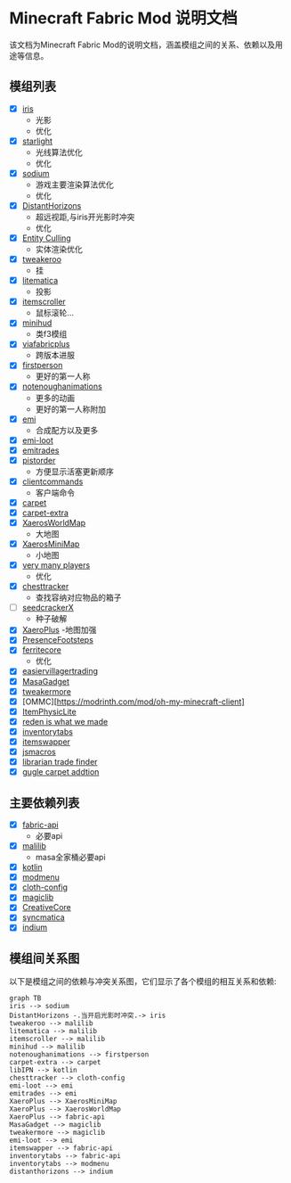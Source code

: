 # Minecraft Fabric Mod 说明文档
该文档为Minecraft Fabric Mod的说明文档，涵盖模组之间的关系、依赖以及用途等信息。
## 模组列表
- [x] [iris](https://modrinth.com/mod/iris)
    - 光影
    - 优化
- [x] [starlight](https://modrinth.com/mod/starlight)
    - 光线算法优化
    - 优化
- [x] [sodium](https://modrinth.com/mod/sodium)
    - 游戏主要渲染算法优化
    - 优化
- [x] [DistantHorizons](https://modrinth.com/mod/distanthorizons)
    - 超远视距,与iris开光影时冲突
    - 优化
- [x] [Entity Culling](https://modrinth.com/mod/entityculling)
    - 实体渲染优化
- [x] [tweakeroo](https://www.curseforge.com/minecraft/mc-mods/tweakeroo)
    - 挂
- [x] [litematica](https://www.curseforge.com/minecraft/mc-mods/litematica)
    - 投影
- [x] [itemscroller](https://www.curseforge.com/minecraft/mc-mods/item-scroller)
    - 鼠标滚轮...
- [x] [minihud](https://www.curseforge.com/minecraft/mc-mods/minihud)
    - 类f3模组
- [x] [viafabricplus](https://modrinth.com/mod/viafabricplus)
    - 跨版本进服
- [x] [firstperson](https://modrinth.com/mod/first-person-model)
    - 更好的第一人称
- [x] [notenoughanimations](https://modrinth.com/mod/not-enough-animations)
    - 更多的动画
    - 更好的第一人称附加
- [x] [emi](https://modrinth.com/mod/emi)
    - 合成配方以及更多
- [x] [emi-loot](https://modrinth.com/mod/emi-loot)
- [x] [emitrades](https://modrinth.com/mod/emitrades)
- [x] [pistorder](https://modrinth.com/mod/pistorder)
    - 方便显示活塞更新顺序
- [x] [clientcommands](https://modrinth.com/mod/client-commands)
    - 客户端命令
- [x] [carpet](https://github.com/gnembon/fabric-carpet)
- [x] [carpet-extra](https://github.com/gnembon/carpet-extra)
- [x] [XaerosWorldMap](https://modrinth.com/mod/xaeros-world-map)
    - 大地图
- [x] [XaerosMiniMap](https://modrinth.com/mod/xaeros-minimap)
    - 小地图
- [x] [very many players](https://modrinth.com/mod/vmp-fabric)
    - 优化
- [x] [chesttracker](https://modrinth.com/mod/chest-tracker)
    - 查找容纳对应物品的箱子
- [ ] [seedcrackerX](https://github.com/19MisterX98/SeedcrackerX)
    - 种子破解
- [x] [XaeroPlus](https://modrinth.com/mod/xaeroplus)
    -地图加强
- [x] [PresenceFootsteps](https://modrinth.com/mod/presence-footsteps)
- [x] [ferritecore](https://modrinth.com/mod/ferrite-core)
    - 优化
- [x] [easiervillagertrading](https://modrinth.com/mod/easiervillagertrading)
- [x] [MasaGadget](https://modrinth.com/mod/masa-gadget)
- [x] [tweakermore](https://modrinth.com/mod/tweakermore)
- [x] [OMMC][https://modrinth.com/mod/oh-my-minecraft-client]
- [x] [ItemPhysicLite](https://modrinth.com/mod/itemphysic-lite/)
- [x] [reden is what we made](https://github.com/zly2006/reden-is-what-we-made)
- [x] [inventorytabs](https://modrinth.com/mod/inventory-tabs-updated)
- [x] [itemswapper](https://modrinth.com/plugin/itemswapper)
- [x] [jsmacros](https://www.curseforge.com/minecraft/mc-mods/jsmacros)
- [x] [librarian trade finder](https://modrinth.com/mod/librarian-trade-finder)
- [x] [gugle carpet addtion](https://modrinth.com/mod/gca)
## 主要依赖列表
- [x] [fabric-api](https://modrinth.com/mod/fabric-api)
    - 必要api
- [x] [malilib](https://www.curseforge.com/minecraft/mc-mods/malilib)
    - masa全家桶必要api
- [x] [kotlin](https://modrinth.com/mod/fabric-language-kotlin)
- [x] [modmenu](https://modrinth.com/mod/modmenu)
- [x] [cloth-config](https://modrinth.com/mod/cloth-config)
- [x] [magiclib](https://modrinth.com/mod/magiclib)
- [x] [CreativeCore](https://modrinth.com/mod/creativecore)
- [x] [syncmatica](https://modrinth.com/mod/syncmatica)
- [x] [indium](https://modrinth.com/mod/indium)
## 模组间关系图
以下是模组之间的依赖与冲突关系图，它们显示了各个模组的相互关系和依赖:
```
graph TB
iris --> sodium
DistantHorizons -.当开启光影时冲突.-> iris
tweakeroo --> malilib
litematica --> malilib
itemscroller --> malilib
minihud --> malilib
notenoughanimations --> firstperson
carpet-extra --> carpet
libIPN --> kotlin
chesttracker --> cloth-config
emi-loot --> emi
emitrades --> emi
XaeroPlus --> XaerosMiniMap
XaeroPlus --> XaerosWorldMap
XaeroPlus --> fabric-api
MasaGadget --> magiclib
tweakermore --> magiclib
emi-loot --> emi
itemswapper --> fabric-api
inventorytabs --> fabric-api
inventorytabs --> modmenu
distanthorizons --> indium
```
